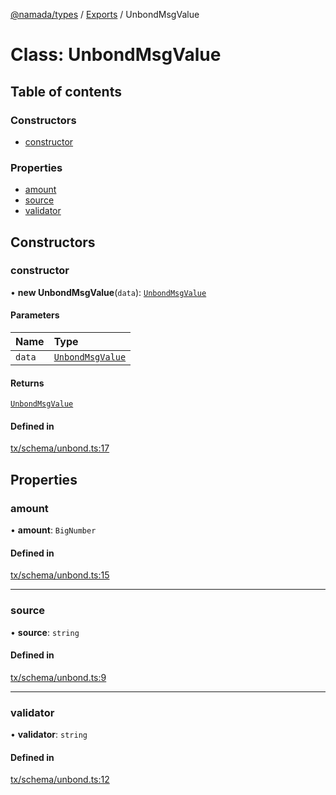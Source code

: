 [@namada/types](../README.md) / [Exports](../modules.md) / UnbondMsgValue

# Class: UnbondMsgValue

## Table of contents

### Constructors

- [constructor](UnbondMsgValue.md#constructor)

### Properties

- [amount](UnbondMsgValue.md#amount)
- [source](UnbondMsgValue.md#source)
- [validator](UnbondMsgValue.md#validator)

## Constructors

### constructor

• **new UnbondMsgValue**(`data`): [`UnbondMsgValue`](UnbondMsgValue.md)

#### Parameters

| Name | Type |
| :------ | :------ |
| `data` | [`UnbondMsgValue`](UnbondMsgValue.md) |

#### Returns

[`UnbondMsgValue`](UnbondMsgValue.md)

#### Defined in

[tx/schema/unbond.ts:17](https://github.com/anoma/namada-interface/blob/c6b0e5a0/packages/types/src/tx/schema/unbond.ts#L17)

## Properties

### amount

• **amount**: `BigNumber`

#### Defined in

[tx/schema/unbond.ts:15](https://github.com/anoma/namada-interface/blob/c6b0e5a0/packages/types/src/tx/schema/unbond.ts#L15)

___

### source

• **source**: `string`

#### Defined in

[tx/schema/unbond.ts:9](https://github.com/anoma/namada-interface/blob/c6b0e5a0/packages/types/src/tx/schema/unbond.ts#L9)

___

### validator

• **validator**: `string`

#### Defined in

[tx/schema/unbond.ts:12](https://github.com/anoma/namada-interface/blob/c6b0e5a0/packages/types/src/tx/schema/unbond.ts#L12)

